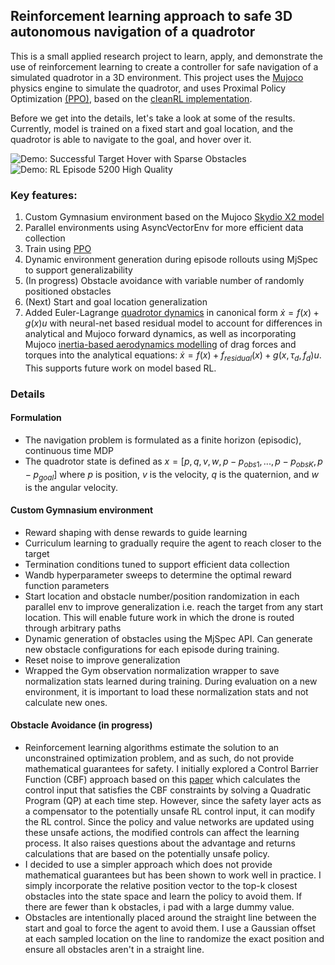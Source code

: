 ## Reinforcement learning approach to safe 3D autonomous navigation of a quadrotor

This is a small applied research project to learn, apply, and demonstrate the use of reinforcement learning to create a controller for safe navigation of a simulated quadrotor in a 3D environment. This project uses the [Mujoco](https://mujoco.org/) physics engine to simulate the quadrotor, and uses Proximal Policy Optimization [(PPO)](https://arxiv.org/pdf/1707.06347), based on the [cleanRL implementation](https://github.com/vwxyzjn/cleanrl).

Before we get into the details, let's take a look at some of the results. Currently, model is trained on a fixed start and goal location, and the quadrotor is able to navigate to the goal, and hover over it. 

![Demo: Successful Target Hover with Sparse Obstacles](demo-videos/successful-target-hover-sparse-obstacles.gif)
![Demo: RL Episode 5200 High Quality](demo-videos/rl-video-episode-5200-hq.gif)

### Key features:
1. Custom Gymnasium environment based on the Mujoco [Skydio X2 model](https://github.com/google-deepmind/mujoco_menagerie/tree/main/skydio_x2)
2. Parallel environments using AsyncVectorEnv for more efficient data collection
3. Train using [PPO](https://github.com/vwxyzjn/cleanrl)
4. Dynamic environment generation during episode rollouts using MjSpec to support generalizability
5. (In progress) Obstacle avoidance with variable number of randomly positioned obstacles
6. (Next) Start and goal location generalization
7. Added Euler-Lagrange [quadrotor dynamics](https://vnav.mit.edu/material/06-Control1-notes.pdf) in canonical form $\dot x = f(x) + g(x)u$ with neural-net based residual model to account for differences in analytical and Mujoco forward dynamics, as well as incorporating Mujoco [inertia-based aerodynamics modelling](https://mujoco.readthedocs.io/en/latest/computation/fluid.html#flinertia) of drag forces and torques into the analytical equations: $\dot x = f(x) + f_{residual}(x) + g(x, \tau_{d}, f_d)u$. This supports future work on model based RL.


### Details
#### Formulation
- The navigation problem is formulated as a finite horizon (episodic), continuous time MDP
- The quadrotor state is defined as $x = [p, q, v, w, p-p_{obs1}, ..., p-p_{obsK}, p-p_{goal}]$ where $p$ is position, $v$ is the velocity, $q$ is the quaternion, and $w$ is the angular velocity.

#### Custom Gymnasium environment
- Reward shaping with dense rewards to guide learning
- Curriculum learning to gradually require the agent to reach closer to the target
- Termination conditions tuned to support efficient data collection
- Wandb hyperparameter sweeps to determine the optimal reward function parameters
- Start location and obstacle number/position randomization in each parallel env to improve generalization i.e. reach the target from any start location. This will enable future work in which the drone is routed through arbitrary paths
- Dynamic generation of obstacles using the MjSpec API. Can generate new obstacle configurations for each episode during training.
- Reset noise to improve generalization
- Wrapped the Gym observation normalization wrapper to save normalization stats learned during training. During evaluation on a new environment, it is important to load these normalization stats and not calculate new ones.

#### Obstacle Avoidance (in progress)
- Reinforcement learning algorithms estimate the solution to an unconstrained optimization problem, and as such, do not provide mathematical guarantees for safety. 
I initially explored a Control Barrier Function (CBF) approach based on this [paper](https://arxiv.org/pdf/2110.05415) which calculates the control input that satisfies the CBF constraints by solving a Quadratic Program (QP) at each time step. However, since the safety layer acts as a compensator to the potentially unsafe RL control input, it can modify the RL control. Since the policy and value networks are updated using these unsafe actions, the modified controls can affect the learning process. It also raises questions about the advantage and returns calculations that are based on the potentially unsafe policy.
- I decided to use a simpler approach which does not provide mathematical guarantees but has been shown to work well in practice. I simply incorporate the relative position vector to the top-k closest obstacles into the state space and learn the policy to avoid them. If there are fewer than k obstacles, i pad with a large dummy value.
- Obstacles are intentionally placed around the straight line between the start and goal to force the agent to avoid them. I use a Gaussian offset at each sampled location on the line to randomize the exact position and ensure all obstacles aren't in a straight line.
